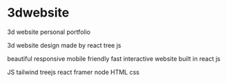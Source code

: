  # 3dwebsite

3d website personal portfolio

3d website design made by react tree js 

beautiful responsive mobile friendly fast interactive website built in react js 

JS tailwind treejs react framer node HTML css 

